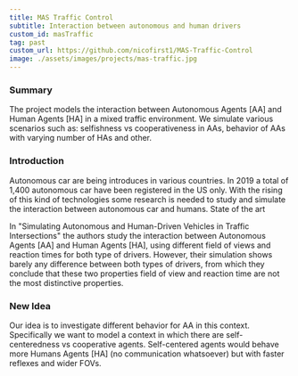 ```yaml
---
title: MAS Traffic Control
subtitle: Interaction between autonomous and human drivers
custom_id: masTraffic
tag: past
custom_url: https://github.com/nicofirst1/MAS-Traffic-Control
image: ./assets/images/projects/mas-traffic.jpg
---
```


### Summary
The project models the interaction between Autonomous Agents [AA] and Human Agents [HA] in a mixed traffic environment.
We simulate various scenarios such as: selfishness vs cooperativeness in AAs, behavior of AAs with varying number of HAs and other.

### Introduction

Autonomous car are being introduces in various countries. In 2019 a total of 1,400 autonomous car have been registered in the US only. With the rising of this kind of technologies some research is needed to study and simulate the interaction between autonomous car and humans.
State of the art

In "Simulating Autonomous and Human-Driven Vehicles in Traffic Intersections" the authors study the interaction between Autonomous Agents [AA] and Human Agents [HA], using different field of views and reaction times for both type of drivers. However, their simulation shows barely any difference between both types of drivers, from which they conclude that these two properties field of view and reaction time are not the most distinctive properties.

### New Idea

Our idea is to investigate different behavior for AA in this context. Specifically we want to model a context in which there are self-centeredness vs cooperative agents. Self-centered agents would behave more Humans Agents [HA] (no communication whatsoever) but with faster reflexes and wider FOVs.